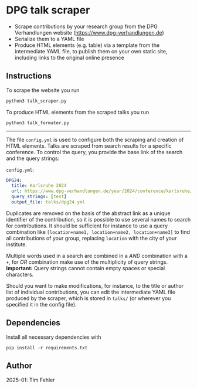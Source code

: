 # DPG talk scraper

- Scrape contributions by your research group from the DPG Verhandlungen website (https://www.dpg-verhandlungen.de)
- Serialize them to a YAML file
- Produce HTML elements (e.g. table) via a template from the intermediate YAML file, to publish them on your own static site, including links to the original online presence 

## Instructions 

To scrape the website you run
```bash
python3 talk_scraper.py
```

To produce HTML elements from the scraped talks you run
```bash
python3 talk_formater.py
```

---

The file `config.yml` is used to configure both the scraping and creation of HTML elements. Talks are scraped from search results for a specific conference. To control the query, you provide the base link of the search and the query strings:

`config.yml`:
```yaml
DPG24:
  title: Karlsruhe 2024
  url: https://www.dpg-verhandlungen.de/year/2024/conference/karlsruhe/search
  query_strings: [test]
  output_file: talks/dpg24.yml
```

Duplicates are removed on the basis of the abstract link as a unique identifier of the contribution, so it is possible to use several names to search for contributions. It should be sufficient for instance to use a query combination like `[location+name1, location+name2, location+name3]` to find all contributions of your group, replacing `location` with the city of your institute.

Multiple words used in a search are combined in a *AND* combination with a `+`, for *OR* combination make use of the multiplicity of query strings. **Important:** Query strings cannot contain empty spaces or special characters.

Should you want to make modifications, for instance, to the title or author list of individual contributions, you can edit the intermediate YAML file produced by the scraper, which is stored in `talks/` (or wherever you specified it in the config file).

## Dependencies

Install all necessary dependencies with 
```
pip install -r requirements.txt
```

## Author

2025-01: Tim Fehler